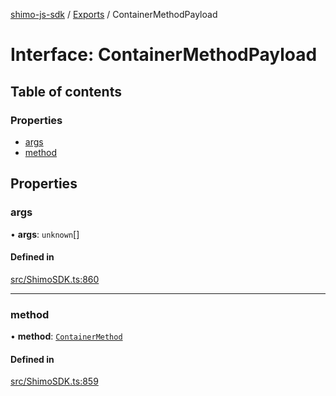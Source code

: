 [shimo-js-sdk](../README.md) / [Exports](../modules.md) / ContainerMethodPayload

# Interface: ContainerMethodPayload

## Table of contents

### Properties

- [args](ContainerMethodPayload.md#args)
- [method](ContainerMethodPayload.md#method)

## Properties

### args

• **args**: `unknown`[]

#### Defined in

[src/ShimoSDK.ts:860](https://github.com/shimo-open/shimo-js-sdk/blob/86bca76/src/ShimoSDK.ts#L860)

___

### method

• **method**: [`ContainerMethod`](../enums/ContainerMethod.md)

#### Defined in

[src/ShimoSDK.ts:859](https://github.com/shimo-open/shimo-js-sdk/blob/86bca76/src/ShimoSDK.ts#L859)
